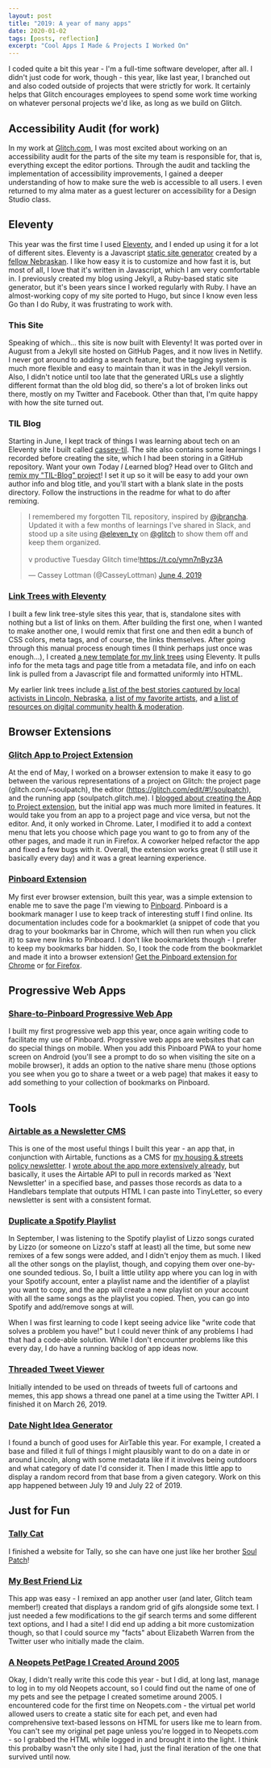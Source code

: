```yaml
---
layout: post
title: "2019: A year of many apps"
date: 2020-01-02
tags: [posts, reflection]
excerpt: "Cool Apps I Made & Projects I Worked On"
---
```


I coded quite a bit this year - I'm a full-time software developer, after all. I didn't just code for work, though - this year, like last year, I branched out and also coded outside of projects that were strictly for work. It certainly helps that Glitch encourages employees to spend some work time working on whatever personal projects we'd like, as long as we build on Glitch.

## Accessibility Audit (for work)

In my work at [Glitch.com](https://glitch.com), I was most excited about working on an accessibility audit for the parts of the site my team is responsible for, that is, everything except the editor portions. Through the audit and tackling the implementation of accessibility improvements, I gained a deeper understanding of how to make sure the web is accessible to all users. I even returned to my alma mater as a guest lecturer on accessibility for a Design Studio class.

## Eleventy

This year was the first time I used [Eleventy](https://www.11ty.dev/docs/), and I ended up using it for a lot of different sites. Eleventy is a Javascript [static site generator](https://davidwalsh.name/introduction-static-site-generators) created by a [fellow Nebraskan](https://twitter.com/zachleat). I like how easy it is to customize and how fast it is, but most of all, I love that it's written in Javascript, which I am very comfortable in. I previously created my blog using Jekyll, a Ruby-based static site generator, but it's been years since I worked regularly with Ruby. I have an almost-working copy of my site ported to Hugo, but since I know even less Go than I do Ruby, it was frustrating to work with.

### This Site

Speaking of which... this site is now built with Eleventy! It was ported over in August from a Jekyll site hosted on GitHub Pages, and it now lives in Netlify. I never got around to adding a search feature, but the tagging system is much more flexible and easy to maintain than it was in the Jekyll version. Also, I didn't notice until too late that the generated URLs use a slightly different format than the old blog did, so there's a lot of broken links out there, mostly on my Twitter and Facebook. Other than that, I'm quite happy with how the site turned out.

### TIL Blog

Starting in June, I kept track of things I was learning about tech on an Eleventy site I built called [cassey-til](http://cassey-til.glitch.me/). The site also contains some learnings I recorded before creating the site, which I had been storing in a GitHub repository. Want your own *T*oday _I_ *L*earned blog? Head over to Glitch and [remix my "TIL-Blog" project](https://glitch.com/~til-blog/)! I set it up so it will be easy to add your own author info and blog title, and you'll start with a blank slate in the posts directory. Follow the instructions in the readme for what to do after remixing.

<blockquote class="twitter-tweet"><p lang="en" dir="ltr">I remembered my forgotten TIL repository, inspired by <a href="https://twitter.com/jbrancha?ref_src=twsrc%5Etfw">@jbrancha</a>. Updated it with a few months of learnings I&#39;ve shared in Slack, and stood up a site using <a href="https://twitter.com/eleven_ty?ref_src=twsrc%5Etfw">@eleven_ty</a> on <a href="https://twitter.com/glitch?ref_src=twsrc%5Etfw">@glitch</a> to show them off and keep them organized. <br><br>v productive Tuesday Glitch time!<a href="https://t.co/ymn7nByz3A">https://t.co/ymn7nByz3A</a></p>&mdash; Cassey Lottman (@CasseyLottman) <a href="https://twitter.com/CasseyLottman/status/1135987812258463744?ref_src=twsrc%5Etfw">June 4, 2019</a></blockquote> <script async src="https://platform.twitter.com/widgets.js" charset="utf-8"></script>

### [Link Trees with Eleventy](https://glitch.com/~link-tree-11ty)

I built a few link tree-style sites this year, that is, standalone sites with nothing but a list of links on them. After building the first one, when I wanted to make another one, I would remix that first one and then edit a bunch of CSS colors, meta tags, and of course, the links themselves. After going through this manual process enough times (I think perhaps just once was enough...), I created [a new template for my link trees](https://glitch.com/~link-tree-11ty) using Eleventy. It pulls info for the meta tags and page title from a metadata file, and info on each link is pulled from a Javascript file and formatted uniformly into HTML.

My earlier link trees include [a list of the best stories captured by local activists in Lincoln, Nebraska](https://lincoln-politics.glitch.me/), [a list of my favorite artists](https://art-i-like.glitch.me/), and [a list of resources on digital community health & moderation](https://casseys-community-health-resources.glitch.me/).

## Browser Extensions

### [Glitch App to Project Extension](https://glitch.com/~app-to-project-extension)

At the end of May, I worked on a browser extension to make it easy to go between the various representations of a project on Glitch: the project page (glitch.com/~soulpatch), the editor (https://glitch.com/edit/#!/soulpatch), and the running app (soulpatch.glitch.me). I [blogged about creating the App to Project extension](https://www.cassey.dev/posts/2019-05-30-glitch-app-to-project-ext/), but the initial app was much more limited in features. It would take you from an app to a project page and vice versa, but not the editor. And, it only worked in Chrome. Later, I modified it to add a context menu that lets you choose which page you want to go to from any of the other pages, and made it run in Firefox. A coworker helped refactor the app and fixed a few bugs with it. Overall, the extension works great (I still use it basically every day) and it was a great learning experience.

### [Pinboard Extension](https://pinboard-extension.glitch.me/)

My first ever browser extension, built this year, was a simple extension to enable me to save the page I'm viewing to [Pinboard](https://pinboard.in). Pinboard is a bookmark manager I use to keep track of interesting stuff I find online. Its documentation includes code for a bookmarklet (a snippet of code that you drag to your bookmarks bar in Chrome, which will then run when you click it) to save new links to Pinboard. I don't like bookmarklets though - I prefer to keep my bookmarks bar hidden. So, I took the code from the bookmarklet and made it into a browser extension! [Get the Pinboard extension for Chrome](https://chrome.google.com/webstore/detail/pinboard-it/mafapkanfcjklkaloepbphjpmfefobbj) or [for Firefox](https://addons.mozilla.org/en-US/firefox/addon/add-to-pinboard/).

## Progressive Web Apps

### [Share-to-Pinboard Progressive Web App](https://pinboard-pwa.glitch.me/)

I built my first progressive web app this year, once again writing code to facilitate my use of Pinboard. Progressive web apps are websites that can do special things on mobile. When you add this Pinboard PWA to your home screen on Android (you'll see a prompt to do so when visiting the site on a mobile browser), it adds an option to the native share menu (those options you see when you go to share a tweet or a web page) that makes it easy to add something to your collection of bookmarks on Pinboard.

## Tools

### [Airtable as a Newsletter CMS](https://airtable-newsletter-cms.glitch.me/)

This is one of the most useful things I built this year - an app that, in conjunction with Airtable, functions as a CMS for [my housing & streets policy newsletter](https://tinyletter.com/cassey). I [wrote about the app more extensively already](https://dev.to/casseylottman/building-a-mini-cms-with-node-handlebars-and-airtable-128p), but basically, it uses the Airtable API to pull in records marked as 'Next Newsletter' in a specified base, and passes those records as data to a Handlebars template that outputs HTML I can paste into TinyLetter, so every newsletter is sent with a consistent format.

### [Duplicate a Spotify Playlist](https://copy-spotify-playlist.glitch.me/)

In September, I was listening to the Spotify playlist of Lizzo songs curated by Lizzo (or someone on Lizzo's staff at least) all the time, but some new remixes of a few songs were added, and I didn't enjoy them as much. I liked all the other songs on the playlist, though, and copying them over one-by-one sounded tedious. So, I built a little utility app where you can log in with your Spotify account, enter a playlist name and the identifier of a playlist you want to copy, and the app will create a new playlist on your account with all the same songs as the playlist you copied. Then, you can go into Spotify and add/remove songs at will.

When I was first learning to code I kept seeing advice like "write code that solves a problem you have!" but I could never think of any problems I had that had a code-able solution. While I don't encounter problems like this every day, I do have a running backlog of app ideas now.

### [Threaded Tweet Viewer](https://tweet-thread-show.glitch.me/)

Initially intended to be used on threads of tweets full of cartoons and memes, this app shows a thread one panel at a time using the Twitter API. I finished it on March 26, 2019.

### [Date Night Idea Generator](https://lnk-dates.glitch.me/)

I found a bunch of good uses for AirTable this year. For example, I created a base and filled it full of things I might plausibly want to do on a date in or around Lincoln, along with some metadata like if it involves being outdoors and what category of date I'd consider it. Then I made this little app to display a random record from that base from a given category. Work on this app happened between July 19 and July 22 of 2019.

## Just for Fun

### [Tally Cat](https://tally-cat.glitch.me/)

I finished a website for Tally, so she can have one just like her brother [Soul Patch](https://soulpatch.glitch.me)!

### [My Best Friend Liz](https://best-friend-liz.glitch.me/)

This app was easy - I remixed an app another user (and later, Glitch team member!) created that displays a random grid of gifs alongside some text. I just needed a few modifications to the gif search terms and some different text options, and I had a site! I did end up adding a bit more customization though, so that I could source my "facts" about Elizabeth Warren from the Twitter user who initially made the claim.

### [A Neopets PetPage I Created Around 2005](https://dearlisathegreat.glitch.me/)

Okay, I didn't really write this code this year - but I did, at long last, manage to log in to my old Neopets account, so I could find out the name of one of my pets and see the petpage I created sometime around 2005. I encountered code for the first time on Neopets.com - the virtual pet world allowed users to create a static site for each pet, and even had comprehensive text-based lessons on HTML for users like me to learn from. You can't see my original pet page unless you're logged in to Neopets.com - so I grabbed the HTML while logged in and brought it into the light. I think this probalby wasn't the only site I had, just the final iteration of the one that survived until now.
